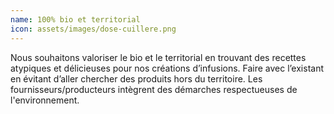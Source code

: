 ```yaml
---
name: 100% bio et territorial
icon: assets/images/dose-cuillere.png
---
```

Nous souhaitons valoriser le bio et le territorial en trouvant des recettes atypiques et délicieuses pour nos créations d’infusions. Faire avec l’existant en évitant d’aller chercher des produits hors du territoire. Les fournisseurs/producteurs intègrent des démarches respectueuses de l'environnement.
